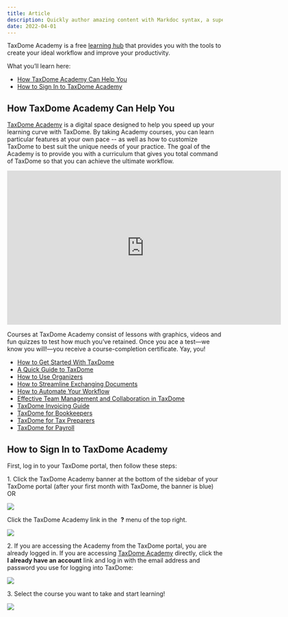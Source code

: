 ```yaml
---
title: Article
description: Quickly author amazing content with Markdoc syntax, a superset of Markdown.
date: 2022-04-01
---
```


TaxDome Academy is a free [learning hub](https://taxdome.com/education) that provides you with the tools to create your ideal workflow and improve your productivity.

What you’ll learn here:

*   [How TaxDome Academy Can Help You](#1)
*   [How to Sign In to TaxDome Academy](#2)

## How TaxDome Academy Can Help You

[TaxDome Academy](https://academy.taxdome.com/) is a digital space designed to help you speed up your learning curve with TaxDome. By taking Academy courses, you can learn particular features at your own pace -- as well as how to customize TaxDome to best suit the unique needs of your practice. The goal of the Academy is to provide you with a curriculum that gives you total command of TaxDome so that you can achieve the ultimate workflow.

<div class="video-container"><iframe src="https://player.vimeo.com/video/660671341?h=399d47eac0" width="640" height="360" frameborder="0" allow="autoplay; fullscreen; picture-in-picture" allowfullscreen=""></iframe></div>

Courses at TaxDome Academy consist of lessons with graphics, videos and fun quizzes to test how much you’ve retained. Once you ace a test—we know you will!—you receive a course-completion certificate. Yay, you!

*   [How to Get Started With TaxDome](http://academy.taxdome.com/course/how-to-get-started-with-taxdome/start)
*   [A Quick Guide to TaxDome](https://academy.taxdome.com/course/taxdome-quick-guide/open)
*   [How to Use Organizers](http://academy.taxdome.com/course/how-to-use-organizers/start)
*   [How to Streamline Exchanging Documents](http://academy.taxdome.com/course/how-to-streamline-exchanging-documents/start)
*   [How to Automate Your Workflow](http://academy.taxdome.com/course/how-to-automate-your-workflow/start)
*   [Effective Team Management and Collaboration in TaxDome](http://academy.taxdome.com/course/effective-team-management-and-collaboration-in-taxdome/start)
*   [TaxDome Invoicing Guide](http://academy.taxdome.com/course/taxdome-invoicing-guide/start)
*   [TaxDome for Bookkeepers](https://academy.taxdome.com/course/taxdome-for-bookkeepers/lesson/course-intro)
*   [TaxDome for Tax Preparers](https://academy.taxdome.com/course/taxdome-for-tax-preparers/start)
*   [TaxDome for Payroll](https://academy.taxdome.com/course/taxdome-for-payroll/start)

## How to Sign In to TaxDome Academy

First, log in to your TaxDome portal, then follow these steps:

1\. Click the TaxDome Academy banner at the bottom of the sidebar of your TaxDome portal (after your first month with TaxDome, the banner is blue) OR

![](https://s3.amazonaws.com/helpscout.net/docs/assets/5be60d8f04286304a71c1d53/images/647859b8a563b4000567cc02/file-g2vsJuXOuU.png)

Click the TaxDome Academy link in the  **?** menu of the top right.

![](https://s3.amazonaws.com/helpscout.net/docs/assets/5be60d8f04286304a71c1d53/images/61dbece36bcea52bcf9d0e15/file-lgJrRobNwk.jpg)

2\. If you are accessing the Academy from the TaxDome portal, you are already logged in. If you are accessing [TaxDome Academy](https://academy.taxdome.com) directly, click the **I already have an account** link and log in with the email address and password you use for logging into TaxDome:

![](https://s3.amazonaws.com/helpscout.net/docs/assets/5be60d8f04286304a71c1d53/images/647873cbaef24e1deb40da48/file-rX4NT5EYyO.png)

3\. Select the course you want to take and start learning!

![](https://s3.amazonaws.com/helpscout.net/docs/assets/5be60d8f04286304a71c1d53/images/6295b5d4573200079251fed5/file-HBFb51tyaO.png)